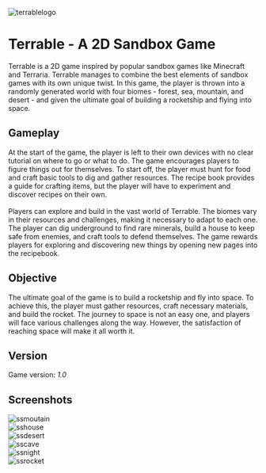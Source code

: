 ![terrablelogo](https://user-images.githubusercontent.com/103279302/218454351-f73efbc9-fb94-4352-9efa-ffeebb4a0180.png)
# Terrable - A 2D Sandbox Game
Terrable is a 2D game inspired by popular sandbox games like Minecraft and Terraria. Terrable manages to combine the best elements of sandbox games with its own unique twist. In this game, the player is thrown into a randomly generated world with four biomes - forest, sea, mountain, and desert - and given the ultimate goal of building a rocketship and flying into space.

## Gameplay
At the start of the game, the player is left to their own devices with no clear tutorial on where to go or what to do. The game encourages players to figure things out for themselves. To start off, the player must hunt for food and craft basic tools to dig and gather resources. The recipe book provides a guide for crafting items, but the player will have to experiment and discover recipes on their own.
<br>
<br>
Players can explore and build in the vast world of Terrable. The biomes vary in their resources and challenges, making it necessary to adapt to each one. The player can dig underground to find rare minerals, build a house to keep safe from enemies, and craft tools to defend themselves. The game rewards players for exploring and discovering new things by opening new pages into the recipebook.

## Objective
The ultimate goal of the game is to build a rocketship and fly into space. To achieve this, the player must gather resources, craft necessary materials, and build the rocket. The journey to space is not an easy one, and players will face various challenges along the way. However, the satisfaction of reaching space will make it all worth it.

## Version
Game version: *1.0*

## Screenshots
![ssmoutain](https://user-images.githubusercontent.com/103279302/234812325-391948e2-45fd-4e1b-8dd2-c5e3506d6b39.png)
<br>![sshouse](https://user-images.githubusercontent.com/103279302/234812365-0baf0e25-c1f4-4378-bf8a-3371587cb00c.png)
<br>![ssdesert](https://user-images.githubusercontent.com/103279302/234812395-37b0085a-6965-4c47-b185-316d01aa021b.jpg)
<br>![sscave](https://user-images.githubusercontent.com/103279302/234812427-9d288319-1bc9-4b56-aebc-30fb0e9f76b9.jpg)
<br>![ssnight](https://user-images.githubusercontent.com/103279302/234812455-c4ab00b1-761e-4393-90c7-d205392deab4.jpg)
<br>![ssrocket](https://user-images.githubusercontent.com/103279302/234815310-7c55c328-61f3-41d5-b5a8-28710c956ebf.png)
